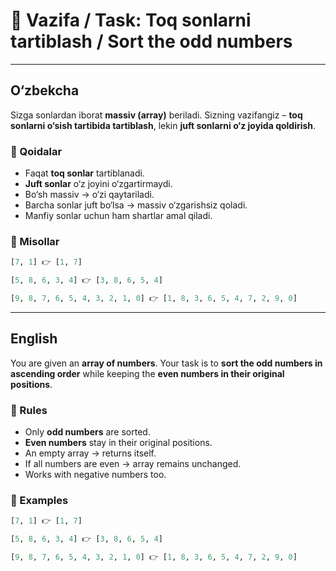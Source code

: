 # 📌 Vazifa / Task: Toq sonlarni tartiblash / Sort the odd numbers

---

## O‘zbekcha

Sizga sonlardan iborat **massiv (array)** beriladi.
Sizning vazifangiz – **toq sonlarni o‘sish tartibida tartiblash**, lekin **juft sonlarni o‘z joyida qoldirish**.

### 🔹 Qoidalar
- Faqat **toq sonlar** tartiblanadi.
- **Juft sonlar** o‘z joyini o‘zgartirmaydi.
- Bo‘sh massiv → o‘zi qaytariladi.
- Barcha sonlar juft bo‘lsa → massiv o‘zgarishsiz qoladi.
- Manfiy sonlar uchun ham shartlar amal qiladi.

### 🔹 Misollar

```python
[7, 1] 👉 [1, 7]

[5, 8, 6, 3, 4] 👉 [3, 8, 6, 5, 4]

[9, 8, 7, 6, 5, 4, 3, 2, 1, 0] 👉 [1, 8, 3, 6, 5, 4, 7, 2, 9, 0]
```



---

## English

You are given an **array of numbers**.
Your task is to **sort the odd numbers in ascending order** while keeping the **even numbers in their original positions**.

### 🔹 Rules
- Only **odd numbers** are sorted.
- **Even numbers** stay in their original positions.
- An empty array → returns itself.
- If all numbers are even → array remains unchanged.
- Works with negative numbers too.

### 🔹 Examples

```python
[7, 1] 👉 [1, 7]

[5, 8, 6, 3, 4] 👉 [3, 8, 6, 5, 4]

[9, 8, 7, 6, 5, 4, 3, 2, 1, 0] 👉 [1, 8, 3, 6, 5, 4, 7, 2, 9, 0]
```